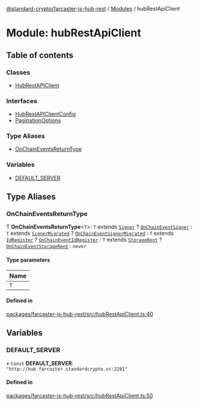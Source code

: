 [@standard-crypto/farcaster-js-hub-rest](../README.md) / [Modules](../modules.md) / hubRestApiClient

# Module: hubRestApiClient

## Table of contents

### Classes

- [HubRestAPIClient](../classes/hubRestApiClient.HubRestAPIClient.md)

### Interfaces

- [HubRestAPIClientConfig](../interfaces/hubRestApiClient.HubRestAPIClientConfig.md)
- [PaginationOptions](../interfaces/hubRestApiClient.PaginationOptions.md)

### Type Aliases

- [OnChainEventsReturnType](hubRestApiClient.md#onchaineventsreturntype)

### Variables

- [DEFAULT\_SERVER](hubRestApiClient.md#default_server)

## Type Aliases

### OnChainEventsReturnType

Ƭ **OnChainEventsReturnType**<`T`\>: `T` extends [`Signer`](../enums/openapi.OnChainEventType.md#signer) ? [`OnChainEventSigner`](openapi.md#onchaineventsigner) : `T` extends [`SignerMigrated`](../enums/openapi.OnChainEventType.md#signermigrated) ? [`OnChainEventSignerMigrated`](openapi.md#onchaineventsignermigrated) : `T` extends [`IdRegister`](../enums/openapi.OnChainEventType.md#idregister) ? [`OnChainEventIdRegister`](openapi.md#onchaineventidregister) : `T` extends [`StorageRent`](../enums/openapi.OnChainEventType.md#storagerent) ? [`OnChainEventStorageRent`](openapi.md#onchaineventstoragerent) : `never`

#### Type parameters

| Name |
| :------ |
| `T` |

#### Defined in

[packages/farcaster-js-hub-rest/src/hubRestApiClient.ts:40](https://github.com/standard-crypto/farcaster-js/blob/main/packages/farcaster-js-hub-rest/src/hubRestApiClient.ts#L40)

## Variables

### DEFAULT\_SERVER

• `Const` **DEFAULT\_SERVER**: ``"http://hub.farcaster.standardcrypto.vc:2281"``

#### Defined in

[packages/farcaster-js-hub-rest/src/hubRestApiClient.ts:50](https://github.com/standard-crypto/farcaster-js/blob/main/packages/farcaster-js-hub-rest/src/hubRestApiClient.ts#L50)
